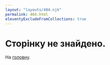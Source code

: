 ```yaml
---
layout: "layouts/404.njk"
permalink: 404.html
eleventyExcludeFromCollections: true
---
```

# Сторінку не знайдено.

На <a href="index.njk">головну</a>.

<!--

Read more: https://www.11ty.dev/docs/quicktips/not-found/

This will work for both GitHub pages and Netlify:

* https://help.github.com/articles/creating-a-custom-404-page-for-your-github-pages-site/
* https://www.netlify.com/docs/redirects/#custom-404

-->
